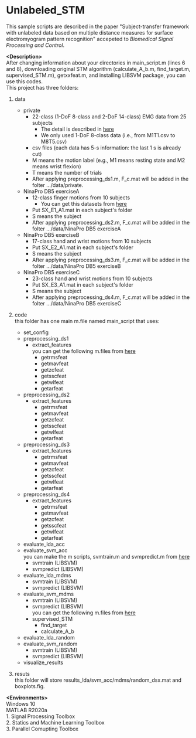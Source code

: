 # Unlabeled_STM

This sample scripts are described in the paper "Subject-transfer framework with unlabeled data based on multiple distance measures for surface electromyogram pattern recognition" accepeted to <i>Biomedical Signal Processing and Control</i>.<br />

__\<Description\>__<br />
After changing information about your directories in main_script.m (lines 6 and 8), downloading original STM algorithm (calculate_A_b.m, find_target.m, supervised_STM.m), getxxfeat.m, and installing LIBSVM package, you can use this codes.<br />
This project has three folders:<br />
1. data<br />
    - private<br />
        - 22-class (1-DoF 8-class and 2-DoF 14-class) EMG data from 25 subjects<br />
            - The detail is described in <a href="https://github.com/Suguru55/SS-STM_for_MyoDatasets" target="_blank">here</a><br />
            - We only used 1-DoF 8-class data (i.e., from M1T1.csv to M8T5.csv)<br />
        - csv files (each data has 5-s information: the last 1 s is already cut)<br />
        - M means the motion label (e.g., M1 means resting state and M2 means wrist flexion)<br />
        - T means the number of trials<br />
        - After applying preprocessing_ds1.m, F_c.mat will be added in the folter .../data/private.<br />
    - NinaPro DB5 exerciseA<br />
        - 12-class finger motions from 10 subjects<br />
            - You can get this datasets from <a href="https://zenodo.org/record/1000116#.YNU4m-j7RPY" target="_blank">here</a><br />
        - Put SX_E1_A1.mat in each subject's folder<br />
        - S means the subject<br />
        - After applying preprocessing_ds2.m, F_c.mat will be added in the folter .../data/NinaPro DB5 exerciseA<br />
    - NinaPro DB5 exerciseB<br />
        - 17-class hand and wrist motions from 10 subjects<br />
        - Put SX_E2_A1.mat in each subject's folder<br />
        - S means the subject<br />
        - After applying preprocessing_ds3.m, F_c.mat will be added in the folter .../data/NinaPro DB5 exerciseB<br />
    - NinaPro DB5 exerciseC<br />
        - 23-class hand and wrist motions from 10 subjects<br />
        - Put SX_E3_A1.mat in each subject's folder<br />
        - S means the subject<br />
        - After applying preprocessing_ds4.m, F_c.mat will be added in the folter .../data/NinaPro DB5 exerciseC<br />

2. code<br />
    this folder has one main m.file named main_script that uses:<br />
    - set_config<br />
    - preprocessing_ds1<br />
        - extract_features<br />
        you can get the following m.files from <a href="http://www.sce.carleton.ca/faculty/chan/index.php?page=matlab" target="_blank">here</a><br />
            - getrmsfeat<br />
            - getmavfeat<br />
            - getzcfeat<br />
            - getsscfeat<br />
            - getwlfeat<br />
            - getarfeat<br />
    - preprocessing_ds2<br />
        - extract_features<br />
            - getrmsfeat<br />
            - getmavfeat<br />
            - getzcfeat<br />
            - getsscfeat<br />
            - getwlfeat<br />
            - getarfeat<br />
    - preprocessing_ds3<br />
        - extract_features<br />
            - getrmsfeat<br />
            - getmavfeat<br />
            - getzcfeat<br />
            - getsscfeat<br />
            - getwlfeat<br />
            - getarfeat<br />
    - preprocessing_ds4<br />
        - extract_features<br />
            - getrmsfeat<br />
            - getmavfeat<br />
            - getzcfeat<br />
            - getsscfeat<br />
            - getwlfeat<br />
            - getarfeat<br />
    - evaluate_lda_acc<br />
    - evaluate_svm_acc<br />
        you can make the m scripts, svmtrain.m and svmpredict.m from <a href="https://www.csie.ntu.edu.tw/~cjlin/libsvm/#download" target="_blank">here</a><br />
        - svmtrain (LIBSVM)<br />
        - svmpredict (LIBSVM)<br />
    - evaluate_lda_mdms<br />
        - svmtrain (LIBSVM)<br />
        - svmpredict (LIBSVM)<br />
    - evaluate_svm_mdms<br />
        - svmtrain (LIBSVM)<br />
        - svmpredict (LIBSVM)<br />
        you can get the following m.files from <a href="https://github.com/Suguru55/SS-STM_for_MyoDatasets" target="_blank">here</a><br />
        - supervised_STM<br />
            - find_target<br />
            - calculate_A_b<br />
    - evaluate_lda_random<br />
    - evaluate_svm_random<br />
        - svmtrain (LIBSVM)<br />
        - svmpredict (LIBSVM)<br />
    - visualize_results<br />
        
3. resuts<br />
    this folder will store results_lda/svm_acc/mdms/random_dsx.mat and boxplots.fig.<br />

__\<Environments\>__<br />
Windows 10<br />
MATLAB R2020a<br />
    1. Signal Processing Toolbox<br />
    2. Statics and Machine Learning Toolbox<br />
    3. Parallel Comupting Toolbox<br />
